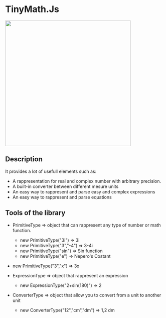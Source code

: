 # TinyMath.Js

<img style="display:flex, justify-content:center" src="icon.png" width="400" height="400">

## Description

It provides a lot of usefull elements such as: 
- A rappresentation for real and complex number with arbitrary precision.
- A built-in converter between different mesure units
- An easy way to rappresent and parse easy and complex expressions
- An easy way to rappresent and parse equations

## Tools of the library

- PrimitiveType => object that can rappresent any type of number or math function.
  - new PrimitiveType("3i") => 3i
  - new PrimitiveType("3","-4") => 3-4i
  - new PrimitiveType("sin") => Sin function
  - new PrimitiveType("e") => Nepero's Costant
- new PrimitiveType("3","x") => 3x
  
- ExpressionType => object that rappresent an expression
  - new ExpressionType("2+sin(180)") => 2

- ConverterType => object that allow you to convert from a unit to another unit

  - new ConverterType("12","cm","dm") =>        1,2 dm


